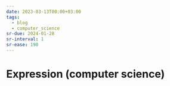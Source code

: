 ```yaml
---
date: 2023-03-13T00:00+03:00
tags:
  - blog
  - computer_science
sr-due: 2024-01-28
sr-interval: 1
sr-ease: 190
---
```


# Expression (computer science)
